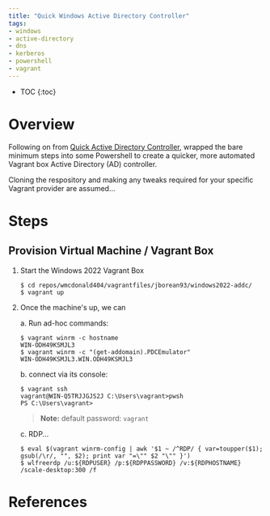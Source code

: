 ```yaml
---
title: "Quick Windows Active Directory Controller"
tags:
- windows
- active-directory
- dns
- kerberos
- powershell
- vagrant
---
```


* TOC
{:toc}

# Overview

Following on from [Quick Active Directory Controller](https://wmcdonald404.co.uk/2024/11/09/quick-active-directory-controller.html), wrapped the bare minimum steps into some Powershell to create a quicker, more automated Vagrant box Active Directory (AD) controller.

Cloning the respository and making any tweaks required for your specific Vagrant provider are assumed...

# Steps
## Provision Virtual Machine / Vagrant Box 

1. Start the Windows 2022 Vagrant Box
    ```shell
    $ cd repos/wmcdonald404/vagrantfiles/jborean93/windows2022-addc/
    $ vagrant up    
    ```

2. Once the machine's up, we can 

    a. Run ad-hoc commands:
    
    ```shell
    $ vagrant winrm -c hostname
    WIN-ODH49KSMJL3
    $ vagrant winrm -c "(get-addomain).PDCEmulator"
    WIN-ODH49KSMJL3.WIN.ODH49KSMJL3
    ```
    
    b. connect via its console:
    
    ```shell
    $ vagrant ssh
    vagrant@WIN-Q5TRJJGJS2J C:\Users\vagrant>pwsh
    PS C:\Users\vagrant> 
    ```

    > **Note:** default password: `vagrant`

    c. RDP...

    ```
    $ eval $(vagrant winrm-config | awk '$1 ~ /^RDP/ { var=toupper($1); gsub(/\r/, "", $2); print var "=\"" $2 "\"" }')
    $ wlfreerdp /u:${RDPUSER} /p:${RDPPASSWORD} /v:${RDPHOSTNAME} /scale-desktop:300 /f
    ```

# References

